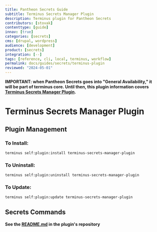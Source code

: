 ```yaml
---
title: Pantheon Secrets Guide
subtitle: Terminus Secrets Manager Plugin
description: Terminus plugin for Pantheon Secrets
contributors: [stovak]
contenttype: [guide]
innav: [true]
categories: [secrets]
cms: [drupal, wordpress]
audience: [development]
product: [secrets]
integration: [--]
tags: [reference, cli, local, terminus, workflow]
permalink: docs/guides/secrets/terminus-plugin
reviewed: "2024-05-01"
---
```


**IMPORTANT: when Pantheon Secrets goes into "General Availability," it will be part of terminus core. Until then, this plugin information covers [Terminus Secrets Manager Plugin]( https://github.com/pantheon-systems/terminus-secrets-manager-plugin).**

# Terminus Secrets Manager Plugin

## Plugin Management

### To Install:

```
terminus self:plugin:install terminus-secrets-manager-plugin
```

### To Uninstall:

```
terminus self:plugin:uninstall terminus-secrets-manager-plugin
```

### To Update:

```
terminus self:plugin:update terminus-secrets-manager-plugin
```

## Secrets Commands

#### See the [README.md](https://github.com/pantheon-systems/terminus-secrets-manager-plugin#site-secrets-commands) in the plugin's repository